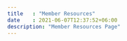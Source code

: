```yaml
---
title   : "Member Resources"
date    : 2021-06-07T12:37:52+06:00
description: "Member Resources Page"
---
```

